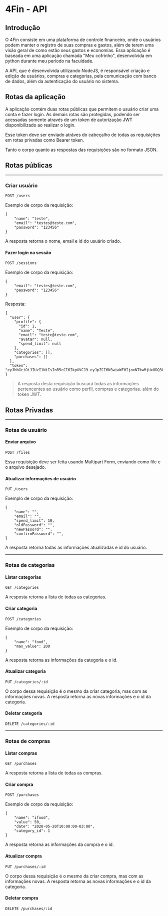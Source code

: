 # 4Fin - API

## Introdução

O 4Fin consiste em uma plataforma de controle financeiro, onde o usuários podem manter o registro de suas compras e gastos, além de terem uma visão geral de como estão seus gastos e economias. Essa aplicação é baseada em uma aplicação chamada "Meu cofrinho", desenvolvida em python durante meu período na faculdade.

A API, que é desenvolvida utilizando NodeJS, é responsável criação e edição de usuários, compras e categorias, pela comunicação com banco de dados, além da autenticação do usuário no sistema.

## Rotas da aplicação

A aplicação contém duas rotas públicas que permitem o usuário criar uma conta e fazer login. As demais rotas são protegidas, podendo ser acessadas somente através de um token de autorização JWT disponibilizado ao realizar o login.

Esse token deve ser enviado atráves do cabeçalho de todas as requisições em rotas privadas como Bearer token.

Tanto o corpo quanto as respostas das requisições são no formato JSON.

## Rotas públicas

---

### Criar usuário

```
POST /users
```

Exemplo de corpo da requisição:

```
{
	"name": "teste",
	"email": "testes@teste.com",
	"password": "123456"
}
```

A resposta retorna o nome, email e id do usuário criado.

#### Fazer login na sessão

```
POST /sessions
```

Exemplo de corpo da requisição:

```
{
	"email": "testes@teste.com",
	"password": "123456"
}
```

Resposta:

```
{
  "user": {
    "profile": {
      "id": 1,
      "name": "Teste",
      "email": "teste@teste.com",
      "avatar": null,
      "spend_limit": null
    },
    "categories": [],
    "purchases": []
  },
  "token": "eyJhbGciOiJIUzI1NiIsInR5cCI6IkpXVCJ9.eyJpZCI6NSwiaWF0IjoxNTkwMjUxODQ3LCJleHAiOjE1OTA4NTY2NDd9.85qOxbrXLi_G5Khm3ZpKjL0jDYmFDnygESQt3ywUC0"
}
```

> A resposta desta requisição buscará todas as informações pertencentes ao usuário como perfil, compras e categorias. além do token JWT.

## Rotas Privadas

---

### Rotas de usuário

#### Enviar arquivo

```
POST /files
```

Essa requisição deve ser feita usando Multipart Form, enviando como file e o arquivo desejado.

#### Atualizar informações de usuário

```
PUT /users
```

Exemplo de corpo da requisição:

```
{
	"name": "",
	"email": "",
	"spend_limit": 10,
    "oldPassword": "",
    "newPassord": "",
    "confirmPassword": "",
}
```

A resposta retorna todas as informações atualizadas e id do usuário.

---

### Rotas de categorias

#### Listar categorias

```
GET /categories
```

A resposta retorna a lista de todas as categorias.

#### Criar categoria

```
POST /categories
```

Exemplo de corpo da requisição:

```
{
	"name": "food",
	"max_value": 200
}
```

A resposta retorna as informações da categoria e o id.

#### Atualizar categoria

```
PUT /categories/:id
```

O corpo dessa requisição é o mesmo da criar categoria, mas com as informações novas. A resposta retorna as novas informações e o id da categoria.

#### Deletar categoria

```
DELETE /categories/:id
```

---

### Rotas de compras

#### Listar compras

```
GET /purchases
```

A resposta retorna a lista de todas as compras.

#### Criar compra

```
POST /purchases
```

Exemplo de corpo da requisição:

```
{
	"name": "ifood",
	"value": 50,
	"date": "2020-05-20T10:00:00-03:00",
	"category_id": 1
}
```

A resposta retorna as informações da compra e o id.

#### Atualizar compra

```
PUT /purchases/:id
```

O corpo dessa requisição é o mesmo da criar compra, mas com as informações novas. A resposta retorna as novas informações e o id da categoria.

#### Deletar compra

```
DELETE /purchases/:id
```
